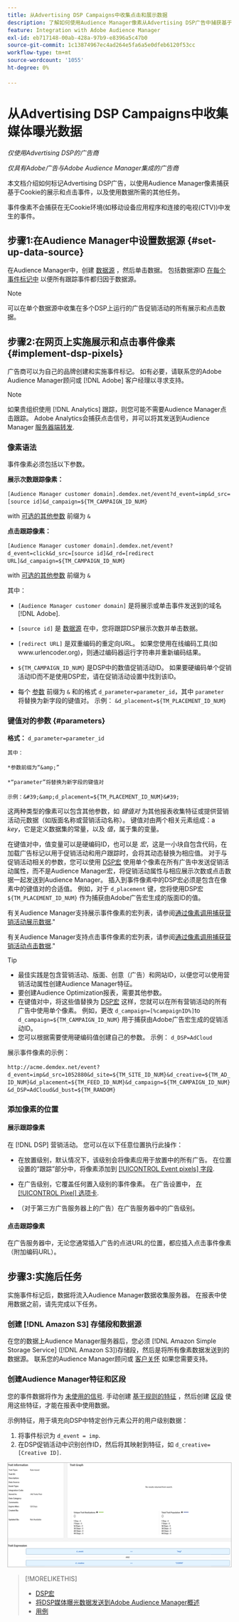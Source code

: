 ```yaml
---
title: 从Advertising DSP Campaigns中收集点击和展示数据
description: 了解如何使用Audience Manager像素从Advertising DSP广告中捕获基于Cookie的展示和点击事件
feature: Integration with Adobe Audience Manager
exl-id: eb717148-00ab-428a-97b9-e8396a5c47b0
source-git-commit: 1c13874967ec4ad264e5fa6a5e0dfeb6120f53cc
workflow-type: tm+mt
source-wordcount: '1055'
ht-degree: 0%

---
```


# 从Advertising DSP Campaigns中收集媒体曝光数据

*仅使用Advertising DSP的广告商*

*仅具有Adobe广告与Adobe Audience Manager集成的广告商*

本文档介绍如何标记Advertising DSP广告，以使用Audience Manager像素捕获基于Cookie的展示和点击事件，以及使用数据所需的其他任务。

事件像素不会捕获在无Cookie环境(如移动设备应用程序和连接的电视(CTV))中发生的事件。

## 步骤1:在Audience Manager中设置数据源 {#set-up-data-source}

在Audience Manager中，创建 [数据源](https://experienceleague.adobe.com/docs/audience-manager/user-guide/features/data-sources/datasources-list-and-settings.html) ，然后单击数据。 包括数据源ID [在每个事件标记中](#implement-dsp-pixels) 以便所有跟踪事件都归因于数据源。

>[!NOTE]
> 可以在单个数据源中收集在多个DSP上运行的广告促销活动的所有展示和点击数据。

## 步骤2:在网页上实施展示和点击事件像素 {#implement-dsp-pixels}

广告商可以为自己的品牌创建和实施事件标记。 如有必要，请联系您的Adobe Audience Manager顾问或 [!DNL Adobe] 客户经理以寻求支持。

>[!NOTE]
>
>如果贵组织使用 [!DNL Analytics] 跟踪，则您可能不需要Audience Manager点击跟踪。 Adobe Analytics会捕获点击信号，并可以将其发送到Audience Manager [服务器端转发](https://experienceleague.adobe.com/docs/analytics/admin/admin-tools/server-side-forwarding/ssf.html).

### 像素语法

事件像素必须包括以下参数。

**展示次数跟踪像素：**

`[Audience Manager customer domain].demdex.net/event?d_event=imp&d_src=[source id]&d_campaign=${TM_CAMPAIGN_ID_NUM}`

with [可选的其他参数](#parameters) 前缀为 `&`

**点击跟踪像素：**

`[Audience Manager customer domain].demdex.net/event?d_event=click&d_src=[source id]&d_rd=[redirect URL]&d_campaign=${TM_CAMPAIGN_ID_NUM}`

with [可选的其他参数](#parameters) 前缀为 `&`

其中：

* `[Audience Manager customer domain]` 是将展示或单击事件发送到的域名 [!DNL Adobe].

* `[source id]` 是 [数据源](#set-up-data-source) 在中，您将跟踪DSP展示次数并单击数据。

* `[redirect URL]` 是双重编码的重定向URL。 如果您使用在线编码工具(如www.urlencoder.org)，则通过编码器运行字符串并重新编码结果。

* `${TM_CAMPAIGN_ID_NUM}` 是DSP中的数值促销活动ID。 如果要硬编码单个促销活动ID而不是使用DSP宏，请在促销活动设置中找到该ID。

* 每个 [参数](#key-value-pairs) 前缀为 `&` 和的格式 `d_parameter=parameter_id`，其中 `parameter` 将替换为新字段的键值对。 示例： `&d_placement=${TM_PLACEMENT_ID_NUM}`

### 键值对的参数 {#parameters}

**格式：**  `d_parameter=parameter_id`

    其中：
    
    *参数前缀为“&amp;”
    
    *“parameter”将替换为新字段的键值对
    
    示例：&#39;&amp;d_placement=${TM_PLACEMENT_ID_NUM}&#39;

这两种类型的像素可以包含其他参数，如 *键值对* 为其他报表收集特征或提供营销活动元数据（如版面名称或营销活动名称）。 键值对由两个相关元素组成：a *key*，它是定义数据集的常量，以及 *值*，属于集的变量。

在键值对中，值变量可以是硬编码ID，也可以是 *宏*，这是一小块自包含代码，在加载广告标记以用于促销活动和用户跟踪时，会将其动态替换为相应值。 对于与促销活动相关的参数，您可以使用 [DSP宏](/help/dsp/campaign-management/macros.md) 使用单个像素在所有广告中发送促销活动属性，而不是Audience Manager宏，将促销活动属性与相应展示次数或点击数据一起发送到Audience Manager。 插入到事件像素中的DSP宏必须是包含在像素中的键值对的合适值。 例如，对于 `d_placement` 键，您将使用DSP宏 `${TM_PLACEMENT_ID_NUM}` 作为捕获由Adobe广告宏生成的版面ID的值。

有关Audience Manager支持展示事件像素的宏列表，请参阅[通过像素调用捕获营销活动展示数据](https://experienceleague.adobe.com/docs/audience-manager/user-guide/implementation-integration-guides/media-data-integration/impression-data-pixels.html#supported-key-value-pairs).&quot;

有关Audience Manager支持点击事件像素的宏列表，请参阅[通过像素调用捕获营销活动点击数据](https://experienceleague.adobe.com/docs/audience-manager/user-guide/implementation-integration-guides/media-data-integration/click-data-pixels.html).&quot;

>[!TIP]
>
>* 最佳实践是包含营销活动、版面、创意（广告）和网站ID，以便您可以使用营销活动属性创建Audience Manager特征。
>* 要创建Audience Optimization报表，需要其他参数。
>* 在键值对中，将这些值替换为 [DSP宏](/help/dsp/campaign-management/macros.md) 这样，您就可以在所有营销活动的所有广告中使用单个像素。 例如，更改 `d_campaign=[%campaignID%]`to `d_campaign=${TM_CAMPAIGN_ID_NUM}` 用于捕获由Adobe广告宏生成的促销活动ID。
>* 您可以根据需要使用硬编码值创建自己的参数。 示例： `d_DSP=AdCloud`


展示事件像素的示例：

`http://acme.demdex.net/event?d_event=imp&d_src=1052880&d_site=${TM_SITE_ID_NUM}&d_creative=${TM_AD_ID_NUM}&d_placement=${TM_FEED_ID_NUM}&d_campaign=${TM_CAMPAIGN_ID_NUM}&d_DSP=AdCloud&d_bust=${TM_RANDOM}`

### 添加像素的位置

#### 展示跟踪像素

在 [!DNL DSP] 营销活动。 您可以在以下任意位置执行此操作：

* 在放置级别，默认情况下，该级别会将像素应用于放置中的所有广告。 在位置设置的“跟踪”部分中，将像素添加到 [[!UICONTROL Event pixels] 字段](/help/dsp/campaign-management/placements/placement-settings.md).

* 在广告级别，它覆盖任何置入级别的事件像素。 在广告设置中， [在 [!UICONTROL Pixel] 选项卡](/help/dsp/campaign-management/ads/ad-edit.md).

* （对于第三方广告服务器上的广告）在广告服务器中的广告级别。

#### 点击跟踪像素

在广告服务器中，无论您通常插入广告的点进URL的位置，都应插入点击事件像素（附加编码URL）。

## 步骤3:实施后任务

实施事件标记后，数据将流入Audience Manager数据收集服务器。 在报表中使用数据之前，请先完成以下任务。

### 创建 [!DNL Amazon S3] 存储段和数据源

在您的数据上Audience Manager服务器后，您必须 [!DNL Amazon Simple Storage Service] ([!DNL Amazon S3])存储段，然后是将所有像素数据发送到的数据源。 联系您的Audience Manager顾问或 [客户关怀](https://experienceleague.adobe.com/docs/audience-manager/user-guide/help-and-legal/help-legal-contact.html) 如果您需要支持。

### 创建Audience Manager特征和区段

您的事件数据将作为 [未使用的信号](https://experienceleague.adobe.com/docs/audience-manager/user-guide/reporting/interactive-and-overlap-reports/unused-signals.html). 手动创建 [基于规则的特征](https://experienceleague.adobe.com/docs/audience-manager/user-guide/features/traits/trait-builder/create-onboarded-rule-based-traits.html) ，然后创建 [区段](https://experienceleague.adobe.com/docs/audience-manager/user-guide/features/segments/segments-purpose.html) 使用这些特征，才能在报表中使用数据。

示例特征，用于填充向DSP中特定创作元素公开的用户级别数据：

1. 将事件标识为 `d_event = imp`.
1. 在DSP促销活动中识别创作ID，然后将其映射到特征，如 `d_creative=[Creative ID]`.

![特征创建屏幕](/help/dsp/assets/aa-trait.png)

>[!MORELIKETHIS]
>
>* [DSP宏](/help/dsp/campaign-management/macros.md)
>* [将DSP媒体曝光数据发送到Adobe Audience Manager概述](overview.md)
>* [用例](use-cases.md)

